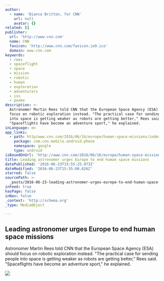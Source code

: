 ```yaml
---
author:
  - name: 'Bianca Britton, for CNN'
    url: null
    avatar: {}
related: []
publisher:
  url: 'http://www.cnn.com'
  name: CNN
  favicon: 'http://www.cnn.com/favicon.ie9.ico'
  domain: www.cnn.com
keywords:
  - rees
  - spaceflight
  - space
  - mission
  - robotic
  - human
  - exploration
  - adventurers
  - iss
  - peake
description: >-
  Astronomer Martin Rees told CNN that the European Space Agency (ESA) should
  focus on robotic exploration instead. "The practical case for sending people
  into space is getting weaker as robots are getting better," Rees said.
  "Spaceflights have become an adventure sport," he explained.
inLanguage: en
app_links:
  - path: http/www.cnn.com/2016/06/16/europe/human-space-missions/index.html
    package: com.cnn.mobile.android.phone
    namespace: google
    type: android
isBasedOnUrl: 'http://www.cnn.com/2016/06/16/europe/human-space-missions/index.html'
title: Leading astronomer urges Europe to end human space missions
datePublished: '2016-06-23T15:55:25.973Z'
dateModified: '2016-06-23T15:55:00.826Z'
starred: false
sourcePath: >-
  _posts/2016-06-23-leading-astronomer-urges-europe-to-end-human-space-missions.md
inFeed: true
hasPage: false
inNav: false
_context: 'http://schema.org'
_type: MediaObject

---
```

<article style=""><h1>Leading astronomer urges Europe to end human space missions</h1><p>Astronomer Martin Rees told CNN that the European Space Agency (ESA) should focus on robotic exploration instead. "The practical case for sending people into space is getting weaker as robots are getting better," Rees said. "Spaceflights have become an adventure sport," he explained.</p><img src="http://i2.cdn.turner.com/cnnnext/dam/assets/141116160920-mars-mission-practice-horizontal-large-gallery.jpg" /></article>